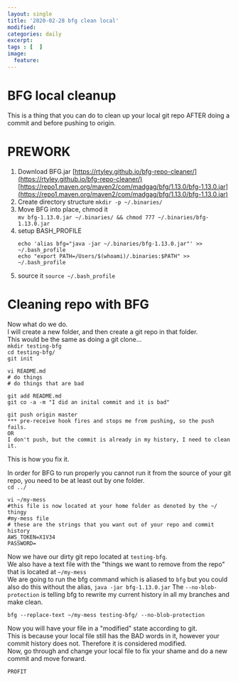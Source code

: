 ```yaml
---
layout: single
title: '2020-02-28 bfg clean local'
modified:
categories: daily
excerpt:
tags : [  ]
image:
  feature:
---
```

# BFG local cleanup
This is a thing that you can do to clean up your local git repo AFTER doing a commit and before pushing to origin.


# PREWORK
1. Download BFG.jar 
   [https://rtyley.github.io/bfg-repo-cleaner/](https://rtyley.github.io/bfg-repo-cleaner/)    
   [https://repo1.maven.org/maven2/com/madgag/bfg/1.13.0/bfg-1.13.0.jar](https://repo1.maven.org/maven2/com/madgag/bfg/1.13.0/bfg-1.13.0.jar)  
2. Create directory structure
    `mkdir -p ~/.binaries/`  
3. Move BFG into place, chmod it   
    `mv bfg-1.13.0.jar ~/.binaries/ && chmod 777 ~/.binaries/bfg-1.13.0.jar`  
4. setup BASH_PROFILE  
    ```
    echo 'alias bfg="java -jar ~/.binaries/bfg-1.13.0.jar"' >> ~/.bash_profile
    echo "export PATH=/Users/$(whoami)/.binaries:$PATH" >> ~/.bash_profile
    ```  
5. source it  `source ~/.bash_profile` 

# Cleaning repo with BFG  
Now what do we do.  
I will create a new folder, and then create a git repo in that folder.  
This would be the same as doing a git clone...   
`mkdir testing-bfg`  
`cd testing-bfg/`  
`git init` 
```
vi README.md
# do things
# do things that are bad
```  
`git add README.md`  
`git co -a -m "I did an inital commit and it is bad"`  
```
git push origin master
*** pre-receive hook fires and stops me from pushing, so the push fails.
OR
I don't push, but the commit is already in my history, I need to clean it.
```

This is how you fix it.   

In order for BFG to run properly you cannot run it from the source of your git repo, you need to be at least out by one folder.  
`cd ../`  

```
vi ~/my-mess
#this file is now located at your home folder as denoted by the ~/   thingy
#my-mess file
# these are the strings that you want out of your repo and commit history
AWS_TOKEN=X1V34
PASSWORD=
```  
Now we have our dirty git repo located at `testing-bfg`.  
We also have a text file with the "things we want to remove from the repo" that is located at `~/my-mess`  
We are going to run the bfg command which is aliased to `bfg` but you could also do this without the alias, `java -jar bfg-1.13.0.jar` 
The `--no-blob-protection` is telling bfg to rewrite my current history in all my branches and make clean.  
```  
bfg --replace-text ~/my-mess testing-bfg/ --no-blob-protection
```  
Now you will have your file in a "modified" state according to git.  
This is because your local file still has the BAD words in it, however your commit history does not. 
Therefore it is considered modified.  
Now, go through and change your local file to fix your shame and do a new commit and move forward.  

`PROFIT`  